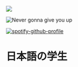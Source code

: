 ![](https://komarev.com/ghpvc/?username=atashiii&label=profile+stalkers&color=ee86a4)

![Never gonna give you up](https://media1.tenor.com/images/23aeaaa34afd591deee6c163c96cb0ee/tenor.gif?itemid=7220603)

[![spotify-github-profile](https://spotify-github-profile.vercel.app/api/view?uid=hotvinyl6347&cover_image=true&theme=default)](https://spotify-github-profile.vercel.app/api/view?uid=hotvinyl6347&redirect=true)

# 日本語の学生
